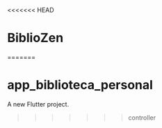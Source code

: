 <<<<<<< HEAD
# BiblioZen
=======
# app_biblioteca_personal

A new Flutter project.
>>>>>>> controller
